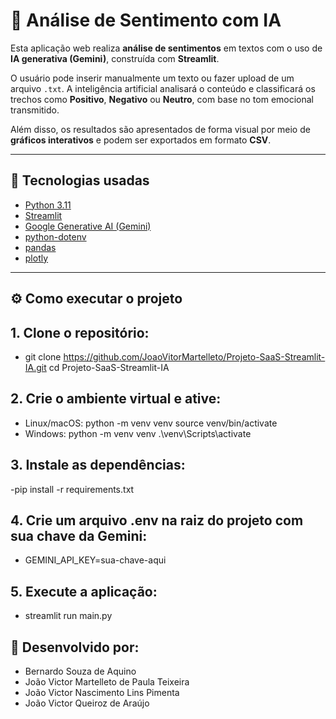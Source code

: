 # 💭 Análise de Sentimento com IA

Esta aplicação web realiza **análise de sentimentos** em textos com o uso de **IA generativa (Gemini)**, construída com **Streamlit**.

O usuário pode inserir manualmente um texto ou fazer upload de um arquivo `.txt`. A inteligência artificial analisará o conteúdo e classificará os trechos como **Positivo**, **Negativo** ou **Neutro**, com base no tom emocional transmitido.

Além disso, os resultados são apresentados de forma visual por meio de **gráficos interativos** e podem ser exportados em formato **CSV**.


---

## 🚀 Tecnologias usadas

- [Python 3.11](https://www.python.org/)
- [Streamlit](https://streamlit.io/)
- [Google Generative AI (Gemini)](https://ai.google.dev/)
- [python-dotenv](https://pypi.org/project/python-dotenv/)
- [pandas](https://pandas.pydata.org/)
- [plotly](https://plotly.com/python/)

---

## ⚙️ Como executar o projeto

## 1. Clone o repositório:

- git clone https://github.com/JoaoVitorMartelleto/Projeto-SaaS-Streamlit-IA.git
cd Projeto-SaaS-Streamlit-IA

## 2. Crie o ambiente virtual e ative:

- Linux/macOS:
python -m venv venv
source venv/bin/activate
- Windows:
python -m venv venv
.\venv\Scripts\activate

## 3. Instale as dependências:
-pip install -r requirements.txt

## 4. Crie um arquivo .env na raiz do projeto com sua chave da Gemini:
- GEMINI_API_KEY=sua-chave-aqui

## 5. Execute a aplicação:
- streamlit run main.py

## 🚀 Desenvolvido por:
- Bernardo Souza de Aquino
- João Victor Martelleto de Paula Teixeira
- João Victor Nascimento Lins Pimenta
- João Victor Queiroz de Araújo 
